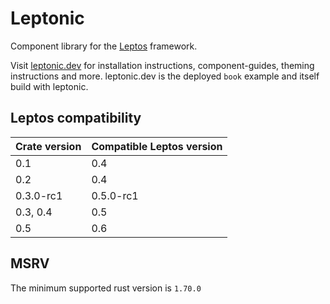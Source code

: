 # Leptonic

Component library for the [Leptos](https://github.com/leptos-rs/leptos) framework.

Visit [leptonic.dev](https://leptonic.dev) for installation instructions, component-guides, theming instructions and more. leptonic.dev is the deployed `book` example and itself build with leptonic.

## Leptos compatibility

| Crate version | Compatible Leptos version |
|-------------|-------------------------|
| 0.1         | 0.4                     |
| 0.2         | 0.4                     |
| 0.3.0-rc1   | 0.5.0-rc1               |
| 0.3, 0.4    | 0.5                     |
| 0.5         | 0.6                     |

## MSRV

The minimum supported rust version is `1.70.0`
